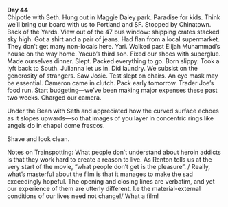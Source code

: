 **Day 44**  
Chipotle with Seth. Hung out in Maggie Daley park. Paradise for kids. Think we’ll bring our board with us to Portland and SF. Stopped by Chinatown. Back of the Yards. View out of the 47 bus window: shipping crates stacked sky high. Got a shirt and a pair of jeans. Had flan from a local supermarket. They don’t get many non-locals here. Yari. Walked past Elijah Muhammad’s house on the way home. Yacub’s third son. Fixed our shoes with superglue. Made ourselves dinner. Slept. Packed everything to go. Born slippy. Took a lyft back to South. Julianna let us in. Did laundry. We subsist on the generosity of strangers. Saw Josie. Test slept on chairs. An eye mask may be essential. Cameron came in clutch. Pack early tomorrow. Trader Joe’s food run. Start budgeting—we’ve been making major expenses these past two weeks. Charged our camera.

Under the Bean with Seth and appreciated how the curved surface echoes as it slopes upwards—so that images of you layer in concentric rings like angels do in chapel dome frescos. 

Shave and look clean.

Notes on Trainspotting: What people don’t understand about heroin addicts is that they work hard to create a reason to live. As Renton tells us at the very start of the movie, “what people don’t get is the pleasure”. / Really, what’s masterful about the film is that it manages to make the sad exceedingly hopeful. The opening and closing lines are verbatim, and yet our experience of them are utterly different. I.e the material-external conditions of our lives need not change\!/ What a film\!